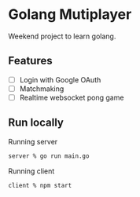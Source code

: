 # Golang Mutiplayer

Weekend project to learn golang.

## Features
- [ ] Login with Google OAuth
- [ ] Matchmaking
- [ ] Realtime websocket pong game

## Run locally

Running server
```sh
server % go run main.go
```

Running client
```sh
client % npm start
```
